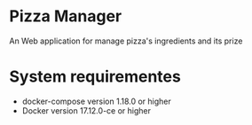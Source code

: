 # Pizza Manager

An Web application for manage pizza's ingredients and its prize

# System requirementes

- docker-compose version 1.18.0 or higher
- Docker version 17.12.0-ce or higher
